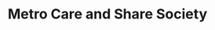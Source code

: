 ---
title: "Metro Care and Share Society"
url: /halifax/metro-care-and-share-society/
shop: charity
---